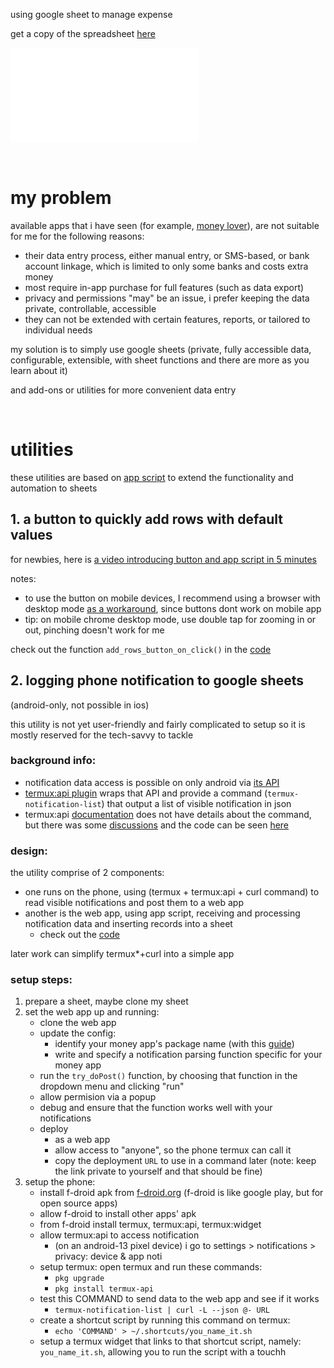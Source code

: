 
using google sheet to manage expense

get a copy of the spreadsheet [here](https://docs.google.com/forms/d/e/1FAIpQLScXM_wWbAXoSDQFSNKY7nGTdqLZv7eG-cDSQyAi_rY6iSmnIA/viewform?usp=sf_link)

![preview](img/preview.img)

<br>



# my problem

available apps that i have seen (for example, [money lover](https://play.google.com/store/apps/details?id=com.bookmark.money)), are not suitable for me for the following reasons:

- their data entry process, either manual entry, or SMS-based, or bank account linkage, which is limited to only some banks and costs extra money
- most require in-app purchase for full features (such as data export)
- privacy and permissions "may" be an issue, i prefer keeping the data private, controllable, accessible
- they can not be extended with certain features, reports, or tailored to individual needs

my solution is to simply use google sheets (private, fully accessible data, configurable, extensible, with sheet functions and there are more as you learn about it)

and add-ons or utilities for more convenient data entry

<br>



# utilities

these utilities are based on [app script](https://developers.google.com/apps-script/overview) to extend the functionality and automation to sheets

## 1. a button to quickly add rows with default values

<!-- it helps saving the time on adding rows, which requires a series of manual operations and guestures -->

for newbies, here is [a video introducing button and app script in 5 minutes ](https://www.youtube.com/watch?v=SERvgSdWugc)

notes:
- to use the button on mobile devices, I recommend using a browser with desktop mode [as a workaround](https://stackoverflow.com/a/59026868), since buttons dont work on mobile app
- tip: on mobile chrome desktop mode, use double tap for zooming in or out, pinching doesn't work for me

check out the function `add_rows_button_on_click()` in the [code](Code.gs)


## 2. logging phone notification to google sheets

(android-only, not possible in ios)

this utility is not yet user-friendly and fairly complicated to setup so it is mostly reserved for the tech-savvy to tackle

### background info:
- notification data access is possible on only android via [its API](https://developer.android.com/reference/android/service/notification/NotificationListenerService)
- [termux:api plugin](https://github.com/termux/termux-api) wraps that API and provide a command (`termux-notification-list`) that output a list of visible notification in json
- termux:api [documentation](https://wiki.termux.com/wiki/Termux:API) does not have details about the command, but there was some [discussions](https://github.com/termux/termux-api/issues/110#issuecomment-1234087476) and the code can be seen [here](https://github.com/termux/termux-api/blob/master/app/src/main/java/com/termux/api/apis/NotificationListAPI.java)


### design:

the utility comprise of 2 components:

- one runs on the phone, using (termux + termux:api + curl command) to read visible notifications and post them to a web app
- another is the web app, using app script, receiving and processing notification data and inserting records into a sheet
    - check out the [code](Code.gs)

later work can simplify termux*+curl into a simple app


### setup steps:

1. prepare a sheet, maybe clone my sheet
2. set the web app up and running:
    - clone the web app
    - update the config:
        - identify your money app's package name (with this [guide](https://www.techmesto.com/find-android-app-package-name/))
        - write and specify a notification parsing function specific for your money app
    - run the `try_doPost()` function, by choosing that function in the dropdown menu and clicking "run"
    - allow permision via a popup
    - debug and ensure that the function works well with your notifications
    - deploy
        - as a web app
        - allow access to "anyone", so the phone termux can call it
        - copy the deployment `URL` to use in a command later (note: keep the link private to yourself and that should be fine)
3. setup the phone:
    - install f-droid apk from [f-droid.org](https://f-droid.org/) (f-droid is like google play, but for open source apps)
    - allow f-droid to install other apps' apk
    - from f-droid install termux, termux:api, termux:widget
    - allow termux:api to access notification
        - (on an android-13 pixel device) i go to settings > notifications > privacy: device & app noti
    - setup termux: open termux and run these commands:
        - `pkg upgrade`
        - `pkg install termux-api`
    - test this COMMAND to send data to the web app and see if it works
        - `termux-notification-list | curl -L --json @- URL`
    - create a shortcut script by running this command on termux:
        - `echo 'COMMAND' > ~/.shortcuts/you_name_it.sh`
    - setup a termux widget that links to that shortcut script, namely: `you_name_it.sh`, allowing you to run the script with a touchh


